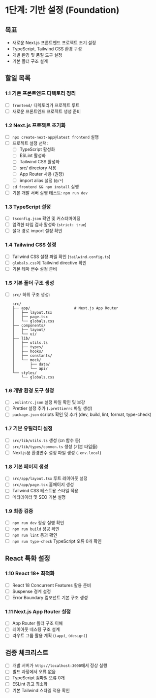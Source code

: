 # 1단계: 기반 설정 (Foundation)

## 목표
- 새로운 Next.js 프론트엔드 프로젝트 초기 설정
- TypeScript, Tailwind CSS 환경 구성
- 개발 환경 및 품질 도구 설정
- 기본 폴더 구조 설계

## 할일 목록

### 1.1 기존 프론트엔드 디렉토리 정리
- [ ] `frontend/` 디렉토리가 프로젝트 루트
- [ ] 새로운 프론트엔드 프로젝트 생성 준비

### 1.2 Next.js 프로젝트 초기화
- [ ] `npx create-next-app@latest frontend` 실행
- [ ] 프로젝트 설정 선택:
  - [ ] TypeScript 활성화
  - [ ] ESLint 활성화
  - [ ] Tailwind CSS 활성화
  - [ ] src/ directory 사용
  - [ ] App Router 사용 (권장)
  - [ ] import alias 설정 (`@/*`)
- [ ] `cd frontend && npm install` 실행
- [ ] 기본 개발 서버 실행 테스트: `npm run dev`

### 1.3 TypeScript 설정
- [ ] `tsconfig.json` 확인 및 커스터마이징
- [ ] 엄격한 타입 검사 활성화 (`strict: true`)
- [ ] 절대 경로 import 설정 확인

### 1.4 Tailwind CSS 설정
- [ ] Tailwind CSS 설정 파일 확인 (`tailwind.config.ts`)
- [ ] `globals.css`에 Tailwind directive 확인
- [ ] 기본 테마 변수 설정 준비

### 1.5 기본 폴더 구조 생성
- [ ] `src/` 하위 구조 생성:
  ```
  src/
  ├── app/                    # Next.js App Router
  │   ├── layout.tsx
  │   ├── page.tsx
  │   └── globals.css
  ├── components/
  │   ├── layout/
  │   └── ui/
  ├── lib/
  │   ├── utils.ts
  │   ├── types/
  │   ├── hooks/
  │   ├── constants/
  │   └── mock/
  │       ├── data/
  │       └── api/
  └── styles/
      └── globals.css
  ```

### 1.6 개발 환경 도구 설정
- [ ] `.eslintrc.json` 설정 파일 확인 및 보강
- [ ] Prettier 설정 추가 (`.prettierrc` 파일 생성)
- [ ] `package.json` scripts 확인 및 추가 (dev, build, lint, format, type-check)

### 1.7 기본 유틸리티 설정
- [ ] `src/lib/utils.ts` 생성 (cn 함수 등)
- [ ] `src/lib/types/common.ts` 생성 (기본 타입들)
- [ ] Next.js용 환경변수 설정 파일 생성 (`.env.local`)

### 1.8 기본 페이지 생성
- [ ] `src/app/layout.tsx` 루트 레이아웃 설정
- [ ] `src/app/page.tsx` 홈페이지 생성
- [ ] Tailwind CSS 테스트용 스타일 적용
- [ ] 메타데이터 및 SEO 기본 설정

### 1.9 최종 검증
- [ ] `npm run dev` 정상 실행 확인
- [ ] `npm run build` 성공 확인
- [ ] `npm run lint` 통과 확인
- [ ] `npm run type-check` TypeScript 오류 0개 확인

## React 특화 설정

### 1.10 React 18+ 최적화
- [ ] React 18 Concurrent Features 활용 준비
- [ ] Suspense 경계 설정
- [ ] Error Boundary 컴포넌트 기본 구조 생성

### 1.11 Next.js App Router 설정
- [ ] App Router 폴더 구조 이해
- [ ] 레이아웃 네스팅 구조 설계
- [ ] 라우트 그룹 활용 계획 (`(app)`, `(design)`)

## 검증 체크리스트
- [ ] 개발 서버가 `http://localhost:3000`에서 정상 실행
- [ ] 빌드 과정에서 오류 없음
- [ ] TypeScript 컴파일 오류 0개
- [ ] ESLint 경고 최소화
- [ ] 기본 Tailwind 스타일 적용 확인